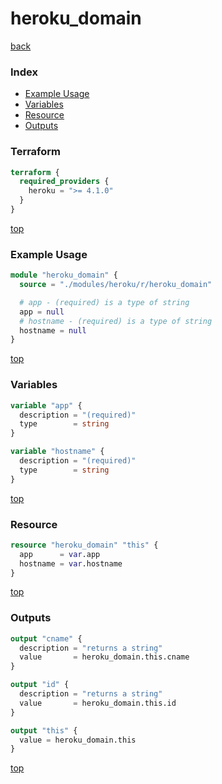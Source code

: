 # heroku_domain

[back](../heroku.md)

### Index

- [Example Usage](#example-usage)
- [Variables](#variables)
- [Resource](#resource)
- [Outputs](#outputs)

### Terraform

```terraform
terraform {
  required_providers {
    heroku = ">= 4.1.0"
  }
}
```

[top](#index)

### Example Usage

```terraform
module "heroku_domain" {
  source = "./modules/heroku/r/heroku_domain"

  # app - (required) is a type of string
  app = null
  # hostname - (required) is a type of string
  hostname = null
}
```

[top](#index)

### Variables

```terraform
variable "app" {
  description = "(required)"
  type        = string
}

variable "hostname" {
  description = "(required)"
  type        = string
}
```

[top](#index)

### Resource

```terraform
resource "heroku_domain" "this" {
  app      = var.app
  hostname = var.hostname
}
```

[top](#index)

### Outputs

```terraform
output "cname" {
  description = "returns a string"
  value       = heroku_domain.this.cname
}

output "id" {
  description = "returns a string"
  value       = heroku_domain.this.id
}

output "this" {
  value = heroku_domain.this
}
```

[top](#index)